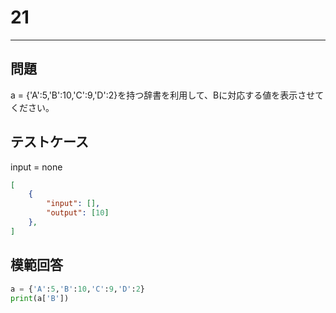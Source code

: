 # 21

---
## 問題

a = {'A':5,'B':10,'C':9,'D':2}を持つ辞書を利用して、Bに対応する値を表示させてください。

## テストケース
input = none
```json
[
	{
		"input": [],
		"output": [10]
  	},
]
```

## 模範回答
```python
a = {'A':5,'B':10,'C':9,'D':2}
print(a['B'])
```
